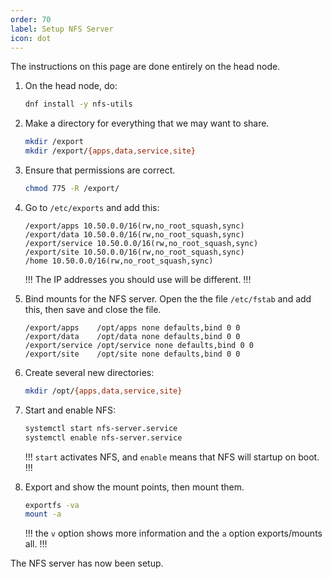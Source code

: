 ```yaml
---
order: 70
label: Setup NFS Server
icon: dot
---
```


The instructions on this page are done entirely on the head node.

1. On the head node, do:

	```bash
    dnf install -y nfs-utils
	```

2. Make a directory for everything that we may want to share.

	```bash
    mkdir /export
    mkdir /export/{apps,data,service,site}
	```
3. Ensure that permissions are correct.

	```bash
    chmod 775 -R /export/
	```

4. Go to `/etc/exports` and add this:

	```
    /export/apps 10.50.0.0/16(rw,no_root_squash,sync)
    /export/data 10.50.0.0/16(rw,no_root_squash,sync)
    /export/service 10.50.0.0/16(rw,no_root_squash,sync)
    /export/site 10.50.0.0/16(rw,no_root_squash,sync)
    /home 10.50.0.0/16(rw,no_root_squash,sync)
	```
    !!!
    The IP addresses you should use will be different. 
    !!!

5. Bind mounts for the NFS server. Open the the file `/etc/fstab` and add this, then save and close the file.

	```
    /export/apps    /opt/apps none defaults,bind 0 0
    /export/data    /opt/data none defaults,bind 0 0
    /export/service /opt/service none defaults,bind 0 0
    /export/site    /opt/site none defaults,bind 0 0
	```

6. Create several new directories:

	```bash
    mkdir /opt/{apps,data,service,site}
	```

7. Start and enable NFS:
	```bash
    systemctl start nfs-server.service
    systemctl enable nfs-server.service
	```
	!!!
    `start` activates NFS, and `enable` means that NFS will startup on boot.
	!!!



8. Export and show the mount points, then mount them.
	```bash
    exportfs -va
    mount -a
	```
	!!!
	the `v` option shows more information and the `a` option exports/mounts all.
	!!!


The NFS server has now been setup. 
